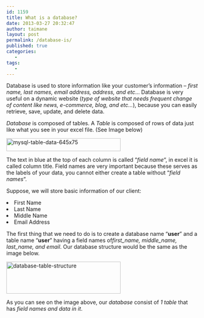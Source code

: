 ```yaml
---
id: 1159
title: What is a database?
date: 2013-03-27 20:32:47
author: taimane
layout: post
permalink: /database-is/
published: true
categories:
   -
tags:
   -
---
```

Database is used to store information like your customer’s information – <em>first name, last names, email address, address, and etc</em>… Database is very useful on a dynamic website (<em>type of website that needs frequent change of content like news, e-commerce, blog, and etc…</em>), because you can easily retrieve, save, update, and delete data.



<em>Database</em> is composed of tables. A <em>Table</em> is composed of rows of data just like what you see in your excel file. (See Image below)



<a href="https://programming-review.com/wp-content/uploads/2013/03/mysql-table-data-645x75.jpg"><img class="alignnone size-medium wp-image-1160" src="https://programming-review.com/wp-content/uploads/2013/03/mysql-table-data-645x75-300x34.jpg" alt="mysql-table-data-645x75" width="300" height="34" /></a>



The text in blue at the top of each column is called “<em>field name</em>“, in excel it is called column title. Field names are very important because these serves as the labels of your data, you cannot either create a table without “<em>field names</em>“.



Suppose, we will store basic information of our client:


<li>First Name</li>
<li>Last Name</li>
<li>Middle Name</li>
<li>Email Address</li>



The first thing that we need to do is to create a database name “<strong>user</strong>” and a table name “<strong>user</strong>” having a field names of<em>first_name, middle_name, last_name, and email</em>. Our database structure would be the same as the image below.



<a href="https://programming-review.com/wp-content/uploads/2013/03/database-table-structure.jpg"><img class="alignnone size-medium wp-image-1161" src="https://programming-review.com/wp-content/uploads/2013/03/database-table-structure-300x84.jpg" alt="database-table-structure" width="300" height="84" /></a>



As you can see on the image above, our <em>database</em> consist of <em>1 table</em> that has <em>field names and data in it</em>.


